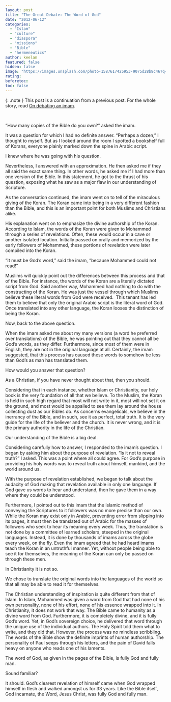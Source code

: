 ```yaml
---
layout: post
title: "The Great Debate: The Word of God"
date: "2012-06-12"
categories: 
  - "Islam"
  - "culture"
  - "diaspora"
  - "missions"
  - "Bible"
  - "hermeneutics"
author: keelan
featured: false
hidden: false
image: "https://images.unsplash.com/photo-1587617425953-9075d28b8c46?q=80&w=1470&auto=format&fit=crop&ixlib=rb-4.1.0&ixid=M3wxMjA3fDB8MHxwaG90by1wYWdlfHx8fGVufDB8fHx8fA%3D%3D"
rating:
beforetoc:
toc: false
---
```


{: .note }
This post is a continuation from a previous post. For the whole story, read [On debating an imam](https://keelancook.com/on-debating-an-imam).

 

“How many copies of the Bible do you own?” asked the imam.

It was a question for which I had no definite answer. “Perhaps a dozen,” I thought to myself. But as I looked around the room I spotted a bookshelf full of Korans, everyone plainly marked down the spine in Arabic script.

I knew where he was going with his question.

Nevertheless, I answered with an approximation. He then asked me if they all said the exact same thing. In other words, he asked me if I had more than one version of the Bible. In this statement, he got to the thrust of his question, exposing what he saw as a major flaw in our understanding of Scripture.

As the conversation continued, the imam went on to tell of the miraculous giving of the Koran. The Koran came into being in a very different fashion than the Bible, and this is an important point for both Muslims and Christians alike.

His explanation went on to emphasize the divine authorship of the Koran. According to Islam, the words of the Koran were given to Mohammed through a series of revelations. Often, these would occur in a cave or another isolated location. Initially passed on orally and memorized by the early followers of Mohammed, these portions of revelation were later compiled into the Koran.

“It must be God’s word,” said the imam, “because Mohammed could not read!”

Muslims will quickly point out the differences between this process and that of the Bible. For instance, the words of the Koran are a literally dictated script from God. Said another way, Mohammed had nothing to do with the constructing of the Koran. He was just the vessel through which Muslims believe these literal words from God were received.  This tenant has led them to believe that only the original Arabic script is the literal word of God. Once translated into any other language, the Koran looses the distinction of being the Koran.

Now, back to the above question.

When the imam asked me about my many versions (a word he preferred over translations) of the Bible, he was pointing out that they cannot all be God’s words, as they differ. Furthermore, since most of them were in English, they are not in the original language at all. Certainly, the imam suggested, that this process has caused these words to somehow be less than God’s as man has translated them.

How would you answer that question?

As a Christian, if you have never thought about that, then you should.

Considering that in each instance, whether Islam or Christianity, our holy book is the very foundation of all that we believe. To the Muslim, the Koran is held in such high regard that most will not write in it, most will not set it on the ground, and most would be appalled to see them lay around the house collecting dust as our Bibles do. As concerns evangelicals, we believe in the inerrancy of the Bible, and in such, see it as perfect, total truth. It is the very guide for the life of the believer and the church. It is never wrong, and it is the primary authority in the life of the Christian.

Our understanding of the Bible is a big deal.

Considering carefully how to answer, I responded to the imam’s question. I began by asking him about the purpose of revelation. “Is it not to reveal truth?” I asked. This was a point where all could agree. For God’s purpose in providing his holy words was to reveal truth about himself, mankind, and the world around us.

With the purpose of revelation established, we began to talk about the audacity of God making that revelation available in only one language. If God gave us words to hear and understand, then he gave them in a way where they could be understood.

Furthermore, I pointed out to this imam that the Islamic method of conveying the Scriptures to it followers was no more precise than our own. While the Koran may exist only in Arabic, preventing error from slipping into its pages, it must then be translated out of Arabic for the masses of followers who seek to hear its meaning every week. Thus, the translation is not done by a committee of learned scholars, steeped in the original languages. Instead, it is done by thousands of imams across the globe every week, on the fly. Even the imam agreed that he had heard imams teach the Koran in an untruthful manner. Yet, without people being able to see it for themselves, the meaning of the Koran can only be passed on through these men.

In Christianity it is not so.

We chose to translate the original words into the languages of the world so that all may be able to read it for themselves.

The Christian understanding of inspiration is quite different from that of Islam. In Islam, Mohammed was given a word from God that had none of his own personality, none of his effort, none of his essence wrapped into it. In Christianity, it does not work that way. The Bible came to humanity as a divine word from God. Furthermore, it is completely divine, and it is fully God’s word. Yet, in God’s sovereign choice, he delivered that word through the unique use of the individual authors. The Holy Spirit told them what to write, and they did that. However, the process was no mindless scribbling. The words of the Bible show the definite imprints of human authorship. The personality of Paul seeps through his letters, and the pain of David falls heavy on anyone who reads one of his laments.

The word of God, as given in the pages of the Bible, is fully God and fully man.

Sound familiar?

It should. God’s clearest revelation of himself came when God wrapped himself in flesh and walked amongst us for 33 years. Like the Bible itself, God incarnate, the Word, Jesus Christ, was fully God and fully man.